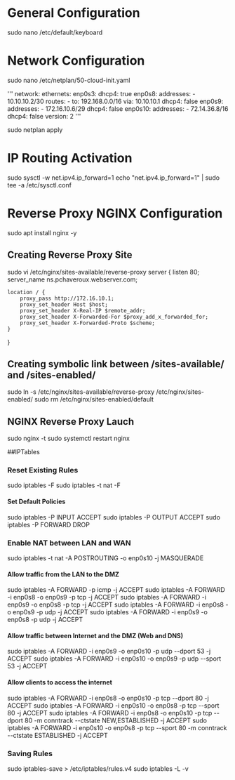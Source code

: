 # General Configuration
sudo nano /etc/default/keyboard 

# Network Configuration
sudo nano /etc/netplan/50-cloud-init.yaml

'''
network:
    ethernets:
        enp0s3:
            dhcp4: true
        enp0s8:
            addresses:
                -   10.10.10.2/30
            routes:
                -   to: 192.168.0.0/16
                    via: 10.10.10.1
            dhcp4: false
        enp0s9:
            addresses:
                -   172.16.10.6/29
            dhcp4: false
        enp0s10:
            addresses:
                -   72.14.36.8/16
            dhcp4: false
    version: 2
'''

sudo netplan apply 

# IP Routing Activation
sudo sysctl -w net.ipv4.ip_forward=1
echo "net.ipv4.ip_forward=1" | sudo tee -a /etc/sysctl.conf

# Reverse Proxy NGINX Configuration
sudo apt install nginx -y

## Creating Reverse Proxy Site
sudo vi /etc/nginx/sites-available/reverse-proxy
server {
    listen 80;
    server_name ns.pchaveroux.webserver.com;

    location / {
        proxy_pass http://172.16.10.1;
        proxy_set_header Host $host;
        proxy_set_header X-Real-IP $remote_addr;
        proxy_set_header X-Forwarded-For $proxy_add_x_forwarded_for;
        proxy_set_header X-Forwarded-Proto $scheme;
    }
}

## Creating symbolic link between /sites-available/ and /sites-enabled/
sudo ln -s /etc/nginx/sites-available/reverse-proxy /etc/nginx/sites-enabled/
sudo rm /etc/nginx/sites-enabled/default

## NGINX Reverse Proxy Lauch 
sudo nginx -t
sudo systemctl restart nginx

##IPTables
### Reset Existing Rules
sudo iptables -F
sudo iptables -t nat -F

#### Set Default Policies
sudo iptables -P INPUT ACCEPT
sudo iptables -P OUTPUT ACCEPT
sudo iptables -P FORWARD DROP

### Enable NAT between LAN and WAN
sudo iptables -t nat -A POSTROUTING -o enp0s10 -j MASQUERADE

#### Allow traffic from the LAN to the DMZ
sudo iptables -A FORWARD -p icmp -j ACCEPT
sudo iptables -A FORWARD -i enp0s8 -o enp0s9 -p tcp -j ACCEPT
sudo iptables -A FORWARD -i enp0s9 -o enp0s8 -p tcp -j ACCEPT
sudo iptables -A FORWARD -i enp0s8 -o enp0s9 -p udp -j ACCEPT
sudo iptables -A FORWARD -i enp0s9 -o enp0s8 -p udp -j ACCEPT

#### Allow traffic between Internet and the DMZ (Web and DNS)
sudo iptables -A FORWARD -i enp0s9 -o enp0s10 -p udp --dport 53 -j ACCEPT
sudo iptables -A FORWARD -i enp0s10 -o enp0s9 -p udp --sport 53 -j ACCEPT

#### Allow clients to access the internet
sudo iptables -A FORWARD -i enp0s8 -o enp0s10 -p tcp --dport 80 -j ACCEPT
sudo iptables -A FORWARD -i enp0s10 -o enp0s8 -p tcp --sport 80 -j ACCEPT
sudo iptables -A FORWARD -i enp0s8 -o enp0s10 -p tcp --dport 80 -m conntrack --ctstate NEW,ESTABLISHED -j ACCEPT
sudo iptables -A FORWARD -i enp0s10 -o enp0s8 -p tcp --sport 80 -m conntrack --ctstate ESTABLISHED -j ACCEPT

### Saving Rules
sudo iptables-save > /etc/iptables/rules.v4
sudo iptables -L -v 
